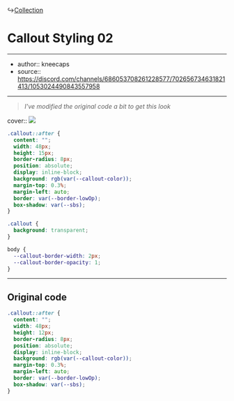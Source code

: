 ↪[Collection](Collection.md)

# Callout Styling 02

---

- author:: kneecaps
- source:: https://discord.com/channels/686053708261228577/702656734631821413/1053024490843557958

---

> _I've modified the original code a bit to get this look_

cover:: ![](https://i.imgur.com/izbQq7Q.png)

```css
.callout::after {
  content: "";
  width: 48px;
  height: 15px;
  border-radius: 8px;
  position: absolute;
  display: inline-block;
  background: rgb(var(--callout-color));
  margin-top: 0.3%;
  margin-left: auto;
  border: var(--border-lowOp);
  box-shadow: var(--sbs);
}

.callout {
  background: transparent;
}

body {
  --callout-border-width: 2px;
  --callout-border-opacity: 1;
}
```

---

## Original code

```css
.callout::after {
  content: "";
  width: 48px;
  height: 12px;
  border-radius: 8px;
  position: absolute;
  display: inline-block;
  background: rgb(var(--callout-color));
  margin-top: 0.3%;
  margin-left: auto;
  border: var(--border-lowOp);
  box-shadow: var(--sbs);
}
```
